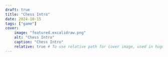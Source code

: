 ```yaml
---
draft: true
title: "Chess Intro"
date: 2024-10-15
tags: ["game"]
cover:
    image: "featured.excalidraw.png"
    alt: "Chess Intro"
    caption: "Chess Intro"
    relative: true # To use relative path for cover image, used in hugo Page-bundles
---
```

